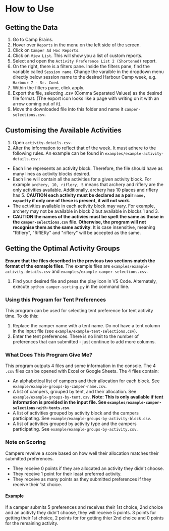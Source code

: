 # How to Use 
## Getting the Data
<!-- TODO get link to website -->
1. Go to Camp Brains.
2. Hover over `Reports` in the menu on the left side of the screen.
3. Click on `Camper Ad Hoc Reports`. 
4. Click on `View List`. This will show you a list of custom reports.
5. Select and open the `Activity Preference List 2 (Shortened)` report.
6. On the right, there is a filters pane. Inside the filters pane, find the variable called `Session name`. Change the varaible in the dropdown menu directly below session name to the desired Harbour Camp week, e.g. `Harbour 7 - Sr. Coed`.
7. Within the filters pane, click apply.
8. Export the file, selecting .csv (Comma Separated Values) as the desired file format. (The export icon looks like a page with writing on it with an arrow coming out of it).
9. Move the downloaded file into this folder and name it `camper-selections.csv`.

## Customising the Available Activities
1. Open `activity-details.csv`.
2. Alter the information to reflect that of the week. It must adhere to the following rules. An example can be found in `examples/example-activity-details.csv` : 
- Each line represents an activity block. Therefore, the file should have as many lines as activity blocks desired.
- Each line will contain all the activities for a given activity block. For example `archery, 10, riflery, 5` means that archery and riflery are the only activities available. Additionally, archery has 10 places and riflery has 5. **CAUTION each activity must be declared as a pair `name, capacity` if only one of these is present, it will not work.**
- The activities available in each activity block may vary. For example, archery may not be available in block 2 but available in blocks 1 and 3.
- **CAUTION the names of the activies must be spelt the same as those in the `camper-selections.csv` file. Otherwise, the program will not recognise them as the same activity**. It is case insensitive, meaning "Riflery", "RiflERy" and "riflery" will be accepted as the same.

## Getting the Optimal Activity Groups
**Ensure that the files described in the previous two sections match the format of the exmaple files**. The example files are `examples/example-activity-details.csv` and `examples/example-camper-selections.csv`.

1. Find your desired file and press the play icon in VS Code. Alternately, execute `python camper-sorting.py` in the command line.

### Using this Program for Tent Preferences
This program can be used for selecting tent preference for tent activity time. To do this:
1. Replace the camper name with a tent name. Do not have a tent column in the input file (see `example/example-tent-selections.csv`).
2. Enter the tent preferences. There is no limit to the number of preferences that can submitted - just continue to add more columns.

### What Does This Program Give Me?
This program outputs 4 files and some information in the console. The 4 `.csv` files can be opened with Excel or Google Sheets. The 4 files contain:
- An alphabetical list of campers and their allocation for each block. See `example/example-groups-by-camper-name.csv`.
- A list of campers, grouped by tent, and their allocation. See `example/example-groups-by-tent.csv`. **Note: This is only available if tent information is provided in the input file. See `examples/example-camper-selections-with-tents.csv`**. 
- A list of activities grouped by activity block and the campers participating. See `example/example-groups-by-activity-block.csv`.
- A list of activities grouped by activity type and the campers participating. See `example/example-groups-by-activity.csv`.

### Note on Scoring
Campers reveive a score based on how well their allocation matches their submitted preferences. 
- They receive 0 points if they are allocated an activity they didn't choose.
- They receive 1 point for their least preferred activity. 
- They receive as many points as they submitted preferences if they receive their 1st choice.

#### Example
If a camper submits 5 preferences and receives their 1st choice, 2nd choice and an acitivty they didn't choose, they will receive 5 points. 3 points for getting their 1st choice, 2 points for for getting thier 2nd choice and 0 points for the remaining activity.